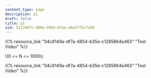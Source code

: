 ```yaml
---
content_type: page
description: p1
draft: false
title: p1
uid: 51134bfc-d80e-49b6-bfba-e6e1ffdc7ab0
---
```

{{% resource_link "04c8149a-df7a-4854-b35e-c1285864e463" "Test Video" %}}

\\(0 <= N <= 1000\\)

{{% resource_link "04c8149a-df7a-4854-b35e-c1285864e463" "Test Video" %}}